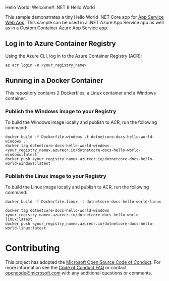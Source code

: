 Hello World! Welcome# .NET 8 Hello World

This sample demonstrates a tiny Hello World .NET Core app for [App Service Web App](https://docs.microsoft.com/azure/app-service-web). This sample can be used in a .NET Azure App Service app as well as in a Custom Container Azure App Service app.

## Log in to Azure Container Registry

Using the Azure CLI, log in to the Azure Container Registry (ACR):

```azurecli
az acr login -n <your_registry_name>
```

## Running in a Docker Container

This repository contains 2 Dockerfiles, a Linux container and a Windows container.

### Publish the Windows image to your Registry

To build the Windows image locally and publish to ACR, run the following command:

```docker
docker build -f Dockerfile.windows -t dotnetcore-docs-hello-world-windows . 
docker tag dotnetcore-docs-hello-world-windows <your_registry_name>.azurecr.io/dotnetcore-docs-hello-world-windows:latest
docker push <your_registry_name>.azurecr.io/dotnetcore-docs-hello-world-windows:latest
```

### Publish the Linux image to your Registry

To build the Linux image locally and publish to ACR, run the following command:

```docker
docker build -f Dockerfile.linux -t dotnetcore-docs-hello-world-linux . 
docker tag dotnetcore-docs-hello-world-windows <your_registry_name>.azurecr.io/dotnetcore-docs-hello-world-linux:latest
docker push <your_registry_name>.azurecr.io/dotnetcore-docs-hello-world-linux:latest
```

# Contributing

This project has adopted the [Microsoft Open Source Code of Conduct](https://opensource.microsoft.com/codeofconduct/). For more information see the [Code of Conduct FAQ](https://opensource.microsoft.com/codeofconduct/faq/) or contact [opencode@microsoft.com](mailto:opencode@microsoft.com) with any additional questions or comments.
